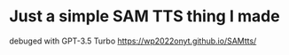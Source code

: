 # Just a simple SAM TTS thing I made
debuged with GPT-3.5 Turbo
https://wp2022onyt.github.io/SAMtts/
